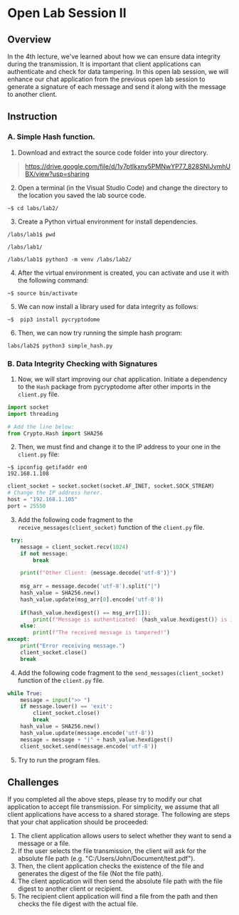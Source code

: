 # Open Lab Session II

## Overview

In the 4th lecture, we've learned about how we can ensure data integrity during the transmission. It is important that client applications can authenticate and check for data tampering. In this open lab session, we will enhance our chat application from the previous open lab session to generate a signature of each message and send it along with the message to another client.

## Instruction
### A. Simple Hash function.

1. Download and extract the source code folder into your directory.

> https://drive.google.com/file/d/1y7ptIkxny5PMNwYP77_828SNIJvmhUBX/view?usp=sharing 

2. Open a terminal (in the Visual Studio Code) and change the directory to the location you saved the lab source code.

```console
~$ cd labs/lab2/
```

3. Create a Python virtual environment for install dependencies.

```console
/labs/lab1$ pwd

/labs/lab1/

/labs/lab1$ python3 -m venv /labs/lab2/
```

4. After the virtual environment is created, you can activate and use it with the following command:


```console
~$ source bin/activate
```

5. We can now install a library used for data integrity as follows:

```console
~$  pip3 install pycryptodome
```


6. Then, we can now try running the simple hash program:

```console
labs/lab2$ python3 simple_hash.py
```

### B. Data Integrity Checking with Signatures

1. Now, we will start improving our chat application. Initiate a dependency to the `Hash` package from pycryptodome after other imports in the `client.py` file.

```python
import socket
import threading

# Add the line below:
from Crypto.Hash import SHA256                                          
```
2. Then, we must find and change it to the IP address to your one in the `client.py` file:

```console
~$ ipconfig getifaddr en0
192.168.1.108
```

```python
client_socket = socket.socket(socket.AF_INET, socket.SOCK_STREAM)
# Change the IP address herer.
host = "192.168.1.105"
port = 25550
```

3. Add the following code fragment to the `receive_messages(client_socket)` function of the `client.py` file.

```python
 try:
    message = client_socket.recv(1024)
    if not message:
        break

    print(f"Other Client: {message.decode('utf-8')}")
    
    msg_arr = message.decode('utf-8').split("|")
    hash_value = SHA256.new()
    hash_value.update(msg_arr[0].encode('utf-8'))
    
    if(hash_value.hexdigest() == msg_arr[1]):
        print(f"Message is authenticated: {hash_value.hexdigest()} is identical to {msg_arr[1]}")
    else:
        print(f"The received message is tampered!")
except:
    print("Error receiving message.")
    client_socket.close()
    break
```

4. Add the following code fragment to the `send_messages(client_socket)` function of the `client.py` file.

```python
while True:
    message = input(">> ")
    if message.lower() == 'exit':
        client_socket.close()
        break
    hash_value = SHA256.new()
    hash_value.update(message.encode('utf-8'))
    message = message + "|" + hash_value.hexdigest()
    client_socket.send(message.encode('utf-8'))
```

5. Try to run the program files.


## Challenges

If you completed all the above steps, please try to modify our chat application to accept file transmission. For simplicity, we assume that all client applications have access to a shared storage. The following are steps that your chat application should be proceeded:

1. The client application allows users to select whether they want to send a message or a file.
2. If the user selects the file transmission, the client will ask for the absolute file path (e.g. "C:/Users/John/Document/test.pdf").
3. Then, the client application checks the existence of the file and generates the digest of the file (Not the file path).
4. The client application will then send the absolute file path with the file digest to another client or recipient.
5. The recipient client application will find a file from the path and then checks the file digest with the actual file.